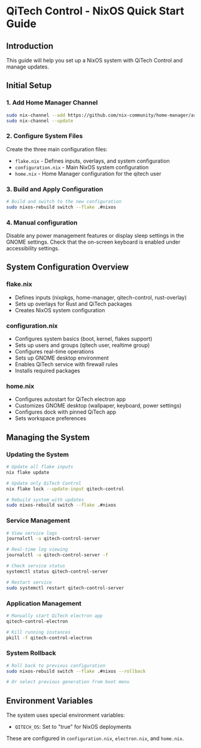 # QiTech Control - NixOS Quick Start Guide

## Introduction

This guide will help you set up a NixOS system with QiTech Control and manage updates.

## Initial Setup

### 1. Add Home Manager Channel

```bash
sudo nix-channel --add https://github.com/nix-community/home-manager/archive/master.tar.gz home-manager
sudo nix-channel --update
```

### 2. Configure System Files

Create the three main configuration files:

- `flake.nix` - Defines inputs, overlays, and system configuration
- `configuration.nix` - Main NixOS system configuration
- `home.nix` - Home Manager configuration for the qitech user

### 3. Build and Apply Configuration

```bash
# Build and switch to the new configuration
sudo nixos-rebuild switch --flake .#nixos
```

### 4. Manual configuration

Disable any power management features or display sleep settings in the GNOME settings. Check that the on-screen keyboard is enabled under accessibility settings.

## System Configuration Overview

### flake.nix

- Defines inputs (nixpkgs, home-manager, qitech-control, rust-overlay)
- Sets up overlays for Rust and QiTech packages
- Creates NixOS system configuration

### configuration.nix

- Configures system basics (boot, kernel, flakes support)
- Sets up users and groups (qitech user, realtime group)
- Configures real-time operations
- Sets up GNOME desktop environment
- Enables QiTech service with firewall rules
- Installs required packages

### home.nix

- Configures autostart for QiTech electron app
- Customizes GNOME desktop (wallpaper, keyboard, power settings)
- Configures dock with pinned QiTech app
- Sets workspace preferences

## Managing the System

### Updating the System

```bash
# Update all flake inputs
nix flake update

# Update only QiTech Control
nix flake lock --update-input qitech-control

# Rebuild system with updates
sudo nixos-rebuild switch --flake .#nixos
```

### Service Management

```bash
# View service logs
journalctl -u qitech-control-server

# Real-time log viewing
journalctl -u qitech-control-server -f

# Check service status
systemctl status qitech-control-server

# Restart service
sudo systemctl restart qitech-control-server
```

### Application Management

```bash
# Manually start QiTech electron app
qitech-control-electron

# Kill running instances
pkill -f qitech-control-electron
```

### System Rollback

```bash
# Roll back to previous configuration
sudo nixos-rebuild switch --flake .#nixos --rollback

# Or select previous generation from boot menu
```

## Environment Variables

The system uses special environment variables:

- `QITECH_OS`: Set to "true" for NixOS deployments

These are configured in `configuration.nix`, `electron.nix`, and `home.nix`.
